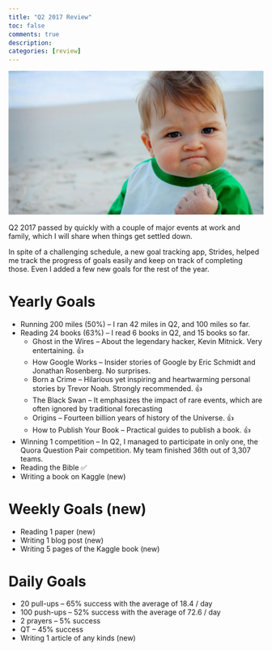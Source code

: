 ```yaml
---
title: "Q2 2017 Review"
toc: false
comments: true
description:
categories: [review]
---
```


![](/images/20170116-success.jpg)

Q2 2017 passed by quickly with a couple of major events at work and family, which I will share when things get settled down.

In spite of a challenging schedule, a new goal tracking app, Strides, helped me track the progress of goals easily and keep on track of completing those. Even I added a few new goals for the rest of the year.

# Yearly Goals

* Running 200 miles (50%) – I ran 42 miles in Q2, and 100 miles so far.
* Reading 24 books (63%) – I read 6 books in Q2, and 15 books so far.
  * Ghost in the Wires – About the legendary hacker, Kevin Mitnick. Very entertaining. 👍
  * How Google Works – Insider stories of Google by Eric Schmidt and Jonathan Rosenberg. No surprises.
  * Born a Crime – Hilarious yet inspiring and heartwarming personal stories by Trevor Noah. Strongly recommended. 👍
  * The Black Swan – It emphasizes the impact of rare events, which are often ignored by traditional forecasting
  * Origins – Fourteen billion years of history of the Universe. 👍
  * How to Publish Your Book – Practical guides to publish a book. 👍
* Winning 1 competition – In Q2, I managed to participate in only one, the Quora Question Pair competition. My team finished 36th out of 3,307 teams.
* Reading the Bible ✅
* Writing a book on Kaggle (new)

# Weekly Goals (new)

* Reading 1 paper (new)
* Writing 1 blog post (new)
* Writing 5 pages of the Kaggle book (new)

# Daily Goals

* 20 pull-ups – 65% success with the average of 18.4 / day
* 100 push-ups – 52% success with the average of 72.6 / day
* 2 prayers – 5% success
* QT – 45% success
* Writing 1 article of any kinds (new)
